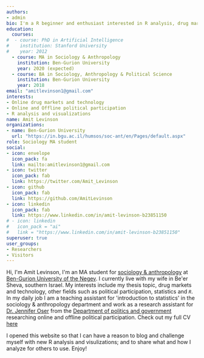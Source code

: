```yaml
---
authors:
- admin
bio: I'm a R beginner and enthusiast interested in R analysis, drug markets and political participation.
education:
  courses:
#  - course: PhD in Artificial Intelligence
#    institution: Stanford University
#    year: 2012
  - course: MA in Sociology & Anthropology
    institution: Ben-Gurion University
    year: 2020 (expected)
  - course: BA in Sociology, Anthropology & Political Science
    institution: Ben-Gurion University
    year: 2018
email: "amitlevinson1@gmail.com"
interests:
- Online drug markets and technology
- Online and Offline political participation
- R analysis and visualizations
name: Amit Levinson
organizations:
- name: Ben-Gurion University
  url: "https://in.bgu.ac.il/humsos/soc-ant/en/Pages/default.aspx"
role: Sociology MA student
social:
- icon: envelope
  icon_pack: fa
  link: mailto:amitlevinson1@gmail.com
- icon: twitter
  icon_pack: fab
  link: https://twitter.com/Amit_Levinson
- icon: github
  icon_pack: fab
  link: https://github.com/AmitLevinson
- icon: linkedin
  icon_pack: fab
  link: https://www.linkedin.com/in/amit-levinson-b23851150
# - icon: linkedin
#   icon_pack = "ai"
#   link = "https://www.linkedin.com/in/amit-levinson-b23851150"
superuser: true
user_groups:
- Researchers
- Visitors
---
```


Hi, I'm Amit Levinson, I'm an MA student for [sociology & anthropology](https://in.bgu.ac.il/humsos/soc-ant/en/Pages/default.aspx) at [Ben-Gurion University of the Negev](https://in.bgu.ac.il/en/Pages/default.aspx). I currently live with my wife in Be'er Sheva, southern Israel. My interests include my thesis topic, drug markets and technology, other fields such as political participation, statistics and *`R`*. In my daily job I am a teaching assistant for 'introduction to statistics' in the sociology & anthropology department and work as a research assistant for [Dr. Jennifer Oser](https://www.jenniferoser.com/) from the [Department of politics and government](https://in.bgu.ac.il/en/humsos/politics/Pages/default.aspx) researching online and offline political participation. Check out my full CV [here](https://amitlevinson.com/cv/index.html)

I opened this website so that I can have a reason to blog and challenge myself with new R analysis and visulizations; and to share what and how I analyze for others to use. Enjoy!
